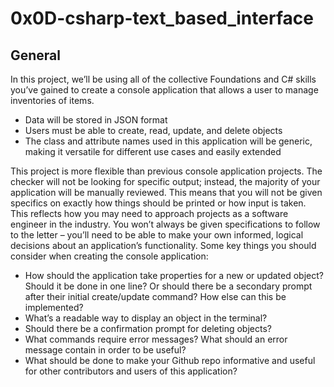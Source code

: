 # 0x0D-csharp-text_based_interface

## General

In this project, we’ll be using all of the collective Foundations and C# skills you’ve gained to create a console application that allows a user to manage inventories of items.

* Data will be stored in JSON format
* Users must be able to create, read, update, and delete objects
* The class and attribute names used in this application will be generic, making it versatile for different use cases and easily extended

This project is more flexible than previous console application projects. The checker will not be looking for specific output; instead, the majority of your application will be manually reviewed. This means that you will not be given specifics on exactly how things should be printed or how input is taken. This reflects how you may need to approach projects as a software engineer in the industry. You won’t always be given specifications to follow to the letter – you’ll need to be able to make your own informed, logical decisions about an application’s functionality. Some key things you should consider when creating the console application:

* How should the application take properties for a new or updated object? Should it be done in one line? Or should there be a secondary prompt after their initial create/update command? How else can this be implemented?
* What’s a readable way to display an object in the terminal?
* Should there be a confirmation prompt for deleting objects?
* What commands require error messages? What should an error message contain in order to be useful?
* What should be done to make your Github repo informative and useful for other contributors and users of this application?
